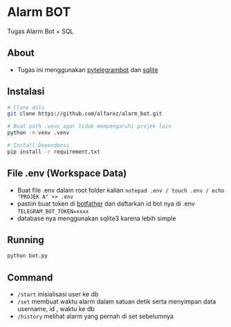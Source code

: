 # Alarm BOT
Tugas Alarm Bot + SQL

## About
- Tugas ini menggunakan [pytelegrambot](https://github.com/python-telegram-bot/python-telegram-bot/) dan [sqlite](https://github.com/sqlite/sqlite)

## Instalasi
```bash
# Clone dulu
git clone https://github.com/alfarez/alarm_bot.git

# Buat path .venv agar tidak mempengaruhi projek lain
python -m venv .venv

# Install Dependensi
pip install -r requirement.txt

```
## File .env (Workspace Data)
- Buat file .env dalam root folder kalian
```notepad .env / touch .env / echo "PROJEK A" >> .env```
- pastiin buat token di [botfather](https://t.me/BotFather) dan daftarkan id bot nya di .env ```TELEGRAM_BOT_TOKEN=xxxx```
- database nya menggunakan sqlite3 karena lebih simple

## Running
```bash
python bot.py
```

## Command
- ```/start``` inisialisasi user ke db
- ```/set``` membuat waktu alarm dalam satuan detik serta menyimpan data username, id , waktu ke db
- ```/history``` melihat alarm yang pernah di set sebelumnya
